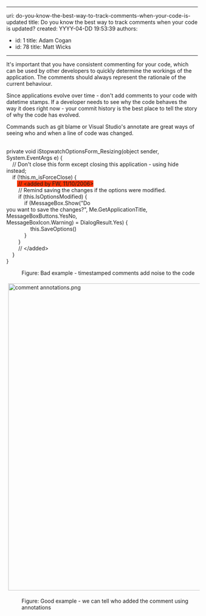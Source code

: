 

---
uri: do-you-know-the-best-way-to-track-comments-when-your-code-is-updated
title: Do you know the best way to track comments when your code is updated?
created: YYYY-04-DD 19:53:39
authors:
  - id: 1
    title: Adam Cogan
  - id: 78
    title: Matt Wicks
---




<span class='intro'> ​​​​​​​​It's important that you have consistent commenting for your code, which can be used by other developers to quickly determine the workings of the application. The comments should always represent the rationale of the current behaviour.<br> </span>

<p class="ssw15-rteElement-P">Since applications evolve over time - don't add comments to your code with datetime stamps. If a developer needs to see why the code behaves the way it does right now - your commit history is the best place to tell the story of why&#160;the code has evolved.​​​&#160;<br></p><p class="ssw15-rteElement-P">Commands such as git blame or Visual Studio's annotate are great ways of seeing who and when a line of code was changed.&#160;<br><br></p><p class="ssw15-rteElement-CodeArea">private void&#160;iStopwatchOptionsForm_Resizing(object&#160;sender, System.EventArgs e) &#123;<br>&#160; &#160;&#160;//&#160;Don't close this form except closing this application - using hide instead;&#160;<br>&#160; &#160; if (!this.m_isForceClose) &#123;<br>&#160; &#160; &#160; &#160;<span style="background-color&#58;#ff3300;">&#160;//&#160;&lt;added by FW, 11/10/2006&gt;</span><br>&#160; &#160; &#160; &#160; //&#160;Remind saving the changes if the options were modified.<br>&#160; &#160; &#160; &#160; if (this.IsOptionsModified) &#123;<br>&#160; &#160; &#160; &#160; &#160; &#160;&#160;if&#160;(MessageBox.Show(&quot;Do<br>you want to save the changes?&quot;, Me.GetApplicationTitle, MessageBoxButtons.YesNo,<br>MessageBoxIcon.Warning) = DialogResult.Yes) &#123;<br>&#160; &#160; &#160; &#160; &#160; &#160; &#160; &#160;&#160;this.SaveOptions()<br>&#160; &#160; &#160; &#160; &#160; &#160;&#160;&#125;<br>&#160; &#160; &#160; &#160; &#125;<br>&#160; &#160; &#160; &#160; //&#160;&lt;/added&gt;<br>&#160; &#160; &#125;<br>&#125;<br></p><dd class="ssw15-rteElement-FigureBad">Figure&#58; Bad example - timestamped comments add noise to the code<br></dd><p class="ssw15-rteElement-P"><img src="/SiteAssets/comment-when-your-code-is-updated/comment%20annotations.png" alt="comment annotations.png" style="margin&#58;5px;width&#58;808px;" /><br></p><dd class="ssw15-rteElement-FigureGood"> Figure&#58; Good example - we can tell who added the comment using annotations<br></dd>


